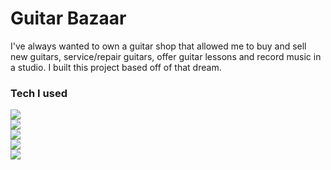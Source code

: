 <h1>Guitar Bazaar</h1>

I've always wanted to own a guitar shop that allowed me to buy and sell new guitars, service/repair guitars, offer guitar lessons and record music in a studio.  I built this project based off of that dream.


<h3>Tech I used</h3>

<img src="https://cdn0.iconfinder.com/data/icons/long-shadow-web-icons/512/boostrap-128.png"><br>
<img src="https://cdn3.iconfinder.com/data/icons/logos-3/250/angular-128.png"><br>
<img src="https://cdn4.iconfinder.com/data/icons/logos-3/456/nodejs-new-pantone-black-128.png"><br>
<img src="https://cdn0.iconfinder.com/data/icons/long-shadow-web-icons/512/boostrap-128.png"><br>
<img src="https://cdn0.iconfinder.com/data/icons/long-shadow-web-icons/512/boostrap-128.png"><br>
